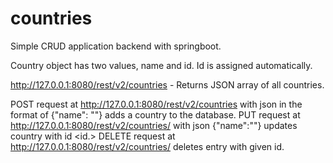 # countries
Simple CRUD application backend with springboot.

Country object has two values, name and id. Id is assigned automatically.

http://127.0.0.1:8080/rest/v2/countries - Returns JSON array of all countries. 

POST request at http://127.0.0.1:8080/rest/v2/countries with json in the format of {"name": "<Country name>"} adds a country to the database.
PUT  request at http://127.0.0.1:8080/rest/v2/countries/<id> with json {"name":"<new name>"} updates country with id <id.>
DELETE request at http://127.0.0.1:8080/rest/v2/countries/<id> deletes entry with given id.


